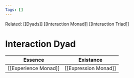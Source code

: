 ```yaml
---
Tags: []
---
```

Related: [[Dyads]] [[Interaction Monad]] [[Interaction Triad]]
# Interaction Dyad
| Essence | Existance |
|---|---|
| [[Experience Monad]] | [[Expression Monad]] |

